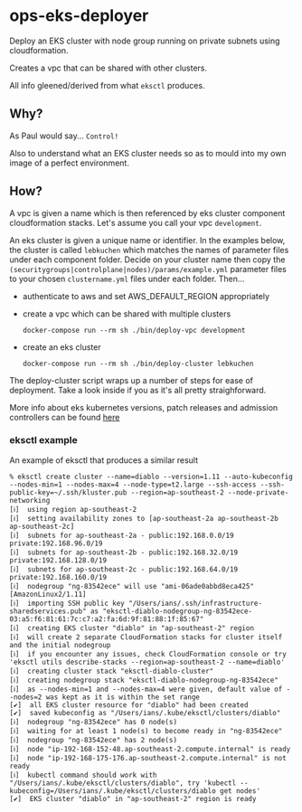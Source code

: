 # ops-eks-deployer

Deploy an EKS cluster with node group running on private subnets using cloudformation.

Creates a vpc that can be shared with other clusters.

All info gleened/derived from what `eksctl` produces.

## Why?

As Paul would say... `Control!`

Also to understand what an EKS cluster needs so as to mould into my own image of a perfect environment.

## How?

A vpc is given a name which is then referenced by eks cluster component cloudformation stacks. Let's assume you call your vpc `development`.

An eks cluster is given a unique name or identifier. In the examples below, the cluster is called `lebkuchen` which matches the names of parameter files under each component folder. Decide on your cluster name then copy the `(securitygroups|controlplane|nodes)/params/example.yml` parameter files to your chosen `clustername.yml` files under each folder. Then...

* authenticate to aws and set AWS_DEFAULT_REGION appropriately

* create a vpc which can be shared with multiple clusters

  ```
  docker-compose run --rm sh ./bin/deploy-vpc development
  ```

* create an eks cluster

  ```
  docker-compose run --rm sh ./bin/deploy-cluster lebkuchen
  ```

The deploy-cluster script wraps up a number of steps for ease of deployment. Take a look inside if you as it's all pretty straighforward.


More info about eks kubernetes versions, patch releases and admission controllers can be found [here](https://docs.aws.amazon.com/eks/latest/userguide/platform-versions.html)


### eksctl example

An example of eksctl that produces a similar result

```
% eksctl create cluster --name=diablo --version=1.11 --auto-kubeconfig --nodes-min=1 --nodes-max=4 --node-type=t2.large --ssh-access --ssh-public-key=~/.ssh/kluster.pub --region=ap-southeast-2 --node-private-networking
[ℹ]  using region ap-southeast-2
[ℹ]  setting availability zones to [ap-southeast-2a ap-southeast-2b ap-southeast-2c]
[ℹ]  subnets for ap-southeast-2a - public:192.168.0.0/19 private:192.168.96.0/19
[ℹ]  subnets for ap-southeast-2b - public:192.168.32.0/19 private:192.168.128.0/19
[ℹ]  subnets for ap-southeast-2c - public:192.168.64.0/19 private:192.168.160.0/19
[ℹ]  nodegroup "ng-83542ece" will use "ami-06ade0abbd8eca425" [AmazonLinux2/1.11]
[ℹ]  importing SSH public key "/Users/ians/.ssh/infrastructure-sharedservices.pub" as "eksctl-diablo-nodegroup-ng-83542ece-03:a5:f6:81:61:7c:c7:a2:fa:6d:9f:81:88:1f:85:67"
[ℹ]  creating EKS cluster "diablo" in "ap-southeast-2" region
[ℹ]  will create 2 separate CloudFormation stacks for cluster itself and the initial nodegroup
[ℹ]  if you encounter any issues, check CloudFormation console or try 'eksctl utils describe-stacks --region=ap-southeast-2 --name=diablo'
[ℹ]  creating cluster stack "eksctl-diablo-cluster"
[ℹ]  creating nodegroup stack "eksctl-diablo-nodegroup-ng-83542ece"
[ℹ]  as --nodes-min=1 and --nodes-max=4 were given, default value of --nodes=2 was kept as it is within the set range
[✔]  all EKS cluster resource for "diablo" had been created
[✔]  saved kubeconfig as "/Users/ians/.kube/eksctl/clusters/diablo"
[ℹ]  nodegroup "ng-83542ece" has 0 node(s)
[ℹ]  waiting for at least 1 node(s) to become ready in "ng-83542ece"
[ℹ]  nodegroup "ng-83542ece" has 2 node(s)
[ℹ]  node "ip-192-168-152-48.ap-southeast-2.compute.internal" is ready
[ℹ]  node "ip-192-168-175-176.ap-southeast-2.compute.internal" is not ready
[ℹ]  kubectl command should work with "/Users/ians/.kube/eksctl/clusters/diablo", try 'kubectl --kubeconfig=/Users/ians/.kube/eksctl/clusters/diablo get nodes'
[✔]  EKS cluster "diablo" in "ap-southeast-2" region is ready

```
